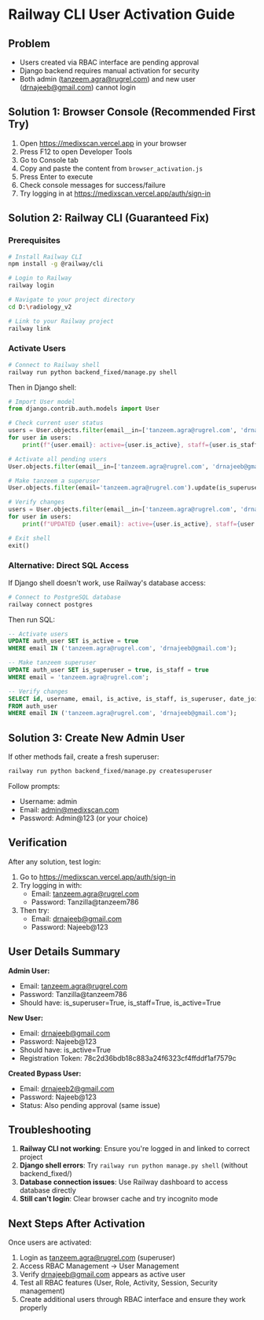 # Railway CLI User Activation Guide

## Problem
- Users created via RBAC interface are pending approval
- Django backend requires manual activation for security
- Both admin (tanzeem.agra@rugrel.com) and new user (drnajeeb@gmail.com) cannot login

## Solution 1: Browser Console (Recommended First Try)

1. Open https://medixscan.vercel.app in your browser
2. Press F12 to open Developer Tools
3. Go to Console tab
4. Copy and paste the content from `browser_activation.js`
5. Press Enter to execute
6. Check console messages for success/failure
7. Try logging in at https://medixscan.vercel.app/auth/sign-in

## Solution 2: Railway CLI (Guaranteed Fix)

### Prerequisites
```bash
# Install Railway CLI
npm install -g @railway/cli

# Login to Railway
railway login

# Navigate to your project directory
cd D:\radiology_v2

# Link to your Railway project
railway link
```

### Activate Users
```bash
# Connect to Railway shell
railway run python backend_fixed/manage.py shell
```

Then in Django shell:
```python
# Import User model
from django.contrib.auth.models import User

# Check current user status
users = User.objects.filter(email__in=['tanzeem.agra@rugrel.com', 'drnajeeb@gmail.com'])
for user in users:
    print(f"{user.email}: active={user.is_active}, staff={user.is_staff}, superuser={user.is_superuser}")

# Activate all pending users
User.objects.filter(email__in=['tanzeem.agra@rugrel.com', 'drnajeeb@gmail.com']).update(is_active=True)

# Make tanzeem a superuser
User.objects.filter(email='tanzeem.agra@rugrel.com').update(is_superuser=True, is_staff=True)

# Verify changes
users = User.objects.filter(email__in=['tanzeem.agra@rugrel.com', 'drnajeeb@gmail.com'])
for user in users:
    print(f"UPDATED {user.email}: active={user.is_active}, staff={user.is_staff}, superuser={user.is_superuser}")

# Exit shell
exit()
```

### Alternative: Direct SQL Access
If Django shell doesn't work, use Railway's database access:

```bash
# Connect to PostgreSQL database
railway connect postgres
```

Then run SQL:
```sql
-- Activate users
UPDATE auth_user SET is_active = true 
WHERE email IN ('tanzeem.agra@rugrel.com', 'drnajeeb@gmail.com');

-- Make tanzeem superuser
UPDATE auth_user SET is_superuser = true, is_staff = true 
WHERE email = 'tanzeem.agra@rugrel.com';

-- Verify changes
SELECT id, username, email, is_active, is_staff, is_superuser, date_joined 
FROM auth_user 
WHERE email IN ('tanzeem.agra@rugrel.com', 'drnajeeb@gmail.com');
```

## Solution 3: Create New Admin User

If other methods fail, create a fresh superuser:

```bash
railway run python backend_fixed/manage.py createsuperuser
```

Follow prompts:
- Username: admin
- Email: admin@medixscan.com  
- Password: Admin@123 (or your choice)

## Verification

After any solution, test login:

1. Go to https://medixscan.vercel.app/auth/sign-in
2. Try logging in with:
   - Email: tanzeem.agra@rugrel.com
   - Password: Tanzilla@tanzeem786
3. Then try:
   - Email: drnajeeb@gmail.com
   - Password: Najeeb@123

## User Details Summary

**Admin User:**
- Email: tanzeem.agra@rugrel.com
- Password: Tanzilla@tanzeem786
- Should have: is_superuser=True, is_staff=True, is_active=True

**New User:**
- Email: drnajeeb@gmail.com
- Password: Najeeb@123
- Should have: is_active=True
- Registration Token: 78c2d36bdb18c883a24f6323cf4ffddf1af7579c

**Created Bypass User:**
- Email: drnajeeb2@gmail.com  
- Password: Najeeb@123
- Status: Also pending approval (same issue)

## Troubleshooting

1. **Railway CLI not working**: Ensure you're logged in and linked to correct project
2. **Django shell errors**: Try `railway run python manage.py shell` (without backend_fixed/)
3. **Database connection issues**: Use Railway dashboard to access database directly
4. **Still can't login**: Clear browser cache and try incognito mode

## Next Steps After Activation

Once users are activated:
1. Login as tanzeem.agra@rugrel.com (superuser)
2. Access RBAC Management → User Management
3. Verify drnajeeb@gmail.com appears as active user
4. Test all RBAC features (User, Role, Activity, Session, Security management)
5. Create additional users through RBAC interface and ensure they work properly